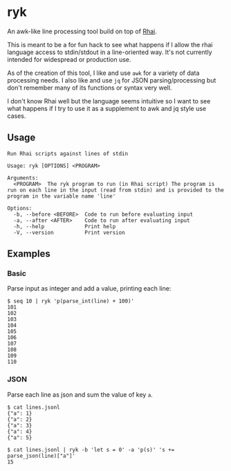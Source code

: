 # ryk

An awk-like line processing tool build on top of [Rhai].

This is meant to be a for fun hack to see what happens if I allow the rhai language access to stdin/stdout in a line-oriented way. It's not currently intended for widespread or production use.

As of the creation of this tool, I like and use `awk` for a variety of data processing needs. I also like and use `jq` for JSON parsing/processing but don't remember many of its functions or syntax very well.

I don't know Rhai well but the language seems intuitive so I want to see what happens if I try to use it as a supplement to awk and jq style use cases.

[Rhai]: https://rhai.rs/

## Usage

```
Run Rhai scripts against lines of stdin

Usage: ryk [OPTIONS] <PROGRAM>

Arguments:
  <PROGRAM>  The ryk program to run (in Rhai script) The program is run on each line in the input (read from stdin) and is provided to the program in the variable name 'line'

Options:
  -b, --before <BEFORE>  Code to run before evaluating input
  -a, --after <AFTER>    Code to run after evaluating input
  -h, --help             Print help
  -V, --version          Print version
```

## Examples

### Basic
Parse input as integer and add a value, printing each line:

```
$ seq 10 | ryk 'p(parse_int(line) + 100)'
101
102
103
104
105
106
107
108
109
110
```

### JSON
Parse each line as json and sum the value of key `a`.

```
$ cat lines.jsonl
{"a": 1}
{"a": 2}
{"a": 3}
{"a": 4}
{"a": 5}

$ cat lines.jsonl | ryk -b 'let s = 0' -a 'p(s)' 's += parse_json(line)["a"]'
15
```
